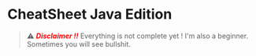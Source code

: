 # CheatSheet Java Edition

 > ⚠️ <span style="color: red;">__*Disclaimer !!*__</span> Everything is not complete yet ! I'm also a beginner. Sometimes you will see bullshit. 